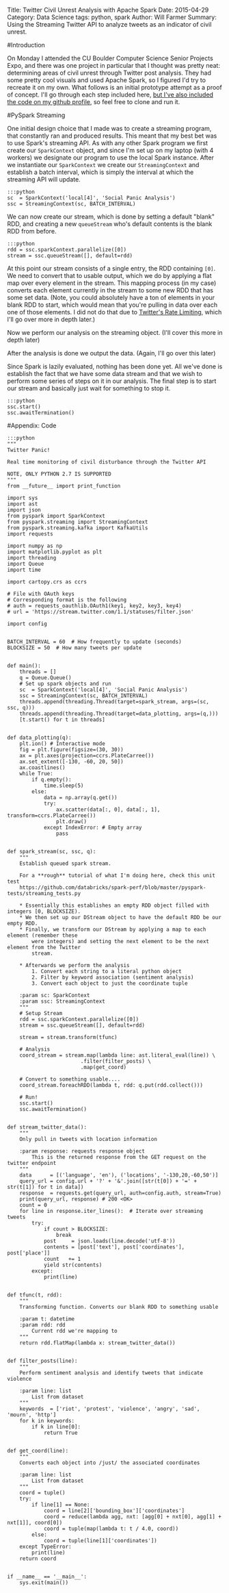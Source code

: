 Title: Twitter Civil Unrest Analysis with Apache Spark
Date: 2015-04-29
Category: Data Science
tags: python, spark
Author: Will Farmer
Summary: Using the Streaming Twitter API to analyze tweets as an indicator of civil unrest.

#Introduction

On Monday I attended the CU Boulder Computer Science Senior Projects Expo, and there was one project
in particular that I thought was pretty neat: determining areas of civil unrest through Twitter
post analysis. They had some pretty cool visuals and used Apache Spark, so I figured I'd try to
recreate it on my own. What follows is an initial prototype attempt as a proof of concept. I'll go
through each step included here,
[but I've also included the code on my github profile](https://github.com/willzfarmer/TwitterPanic),
so feel free to clone and run it.

#PySpark Streaming

One initial design choice that I made was to create a streaming program, that constantly ran and
produced results. This meant that my best bet was to use Spark's streaming API. As with any other
Spark program we first create our `SparkContext` object, and since I'm set up on my laptop (with 4
workers) we designate our program to use the local Spark instance. After we instantiate our
`SparkContext` we create our `StreamingContext` and establish a batch interval, which is simply the
interval at which the streaming API will update.

    :::python
    sc  = SparkContext('local[4]', 'Social Panic Analysis')
    ssc = StreamingContext(sc, BATCH_INTERVAL)

We can now create our stream, which is done by setting a default "blank" RDD, and creating a new
`queueStream` who's default contents is the blank RDD from before.

    :::python
    rdd = ssc.sparkContext.parallelize([0])
    stream = ssc.queueStream([], default=rdd)

At this point our stream consists of a single entry, the RDD containing `[0]`. We need to convert that to
usable output, which we do by applying a flat map over every element in the stream. This mapping
process (in my case) converts each element currently in the stream to some new RDD that has some set
data. (Note, you could absolutely have a ton of elements in your blank RDD to start, which would
mean that you're pulling in data over each one of those elements. I did not do that due to [Twitter's
Rate Limiting](https://dev.twitter.com/rest/public/rate-limiting), which I'll go over more in depth
later.)

Now we perform our analysis on the streaming object. (I'll cover this more in depth later)

After the analysis is done we output the data. (Again, I'll go over this later)

Since Spark is lazily evaluated, nothing has been done yet. All we've done is establish the fact
that we have some data stream and that we wish to perform some series of steps on it in our
analysis. The final step is to start our stream and basically just wait for something to stop it.

    :::python
    ssc.start()
    ssc.awaitTermination()


#Appendix: Code

    :::python
    """
    Twitter Panic!

    Real time monitoring of civil disturbance through the Twitter API

    NOTE, ONLY PYTHON 2.7 IS SUPPORTED
    """
    from __future__ import print_function

    import sys
    import ast
    import json
    from pyspark import SparkContext
    from pyspark.streaming import StreamingContext
    from pyspark.streaming.kafka import KafkaUtils
    import requests

    import numpy as np
    import matplotlib.pyplot as plt
    import threading
    import Queue
    import time

    import cartopy.crs as ccrs

    # File with OAuth keys
    # Corresponding format is the following
    # auth = requests_oauthlib.OAuth1(key1, key2, key3, key4)
    # url = 'https://stream.twitter.com/1.1/statuses/filter.json'

    import config


    BATCH_INTERVAL = 60  # How frequently to update (seconds)
    BLOCKSIZE = 50  # How many tweets per update


    def main():
        threads = []
        q = Queue.Queue()
        # Set up spark objects and run
        sc  = SparkContext('local[4]', 'Social Panic Analysis')
        ssc = StreamingContext(sc, BATCH_INTERVAL)
        threads.append(threading.Thread(target=spark_stream, args=(sc, ssc, q)))
        threads.append(threading.Thread(target=data_plotting, args=(q,)))
        [t.start() for t in threads]


    def data_plotting(q):
        plt.ion() # Interactive mode
        fig = plt.figure(figsize=(30, 30))
        ax = plt.axes(projection=ccrs.PlateCarree())
        ax.set_extent([-130, -60, 20, 50])
        ax.coastlines()
        while True:
            if q.empty():
                time.sleep(5)
            else:
                data = np.array(q.get())
                try:
                    ax.scatter(data[:, 0], data[:, 1], transform=ccrs.PlateCarree())
                    plt.draw()
                except IndexError: # Empty array
                    pass


    def spark_stream(sc, ssc, q):
        """
        Establish queued spark stream.

        For a **rough** tutorial of what I'm doing here, check this unit test
        https://github.com/databricks/spark-perf/blob/master/pyspark-tests/streaming_tests.py

        * Essentially this establishes an empty RDD object filled with integers [0, BLOCKSIZE).
        * We then set up our DStream object to have the default RDD be our empty RDD.
        * Finally, we transform our DStream by applying a map to each element (remember these
            were integers) and setting the next element to be the next element from the Twitter
            stream.

        * Afterwards we perform the analysis
            1. Convert each string to a literal python object
            2. Filter by keyword association (sentiment analysis)
            3. Convert each object to just the coordinate tuple

        :param sc: SparkContext
        :param ssc: StreamingContext
        """
        # Setup Stream
        rdd = ssc.sparkContext.parallelize([0])
        stream = ssc.queueStream([], default=rdd)

        stream = stream.transform(tfunc)

        # Analysis
        coord_stream = stream.map(lambda line: ast.literal_eval(line)) \
                            .filter(filter_posts) \
                            .map(get_coord)

        # Convert to something usable....
        coord_stream.foreachRDD(lambda t, rdd: q.put(rdd.collect()))

        # Run!
        ssc.start()
        ssc.awaitTermination()


    def stream_twitter_data():
        """
        Only pull in tweets with location information

        :param response: requests response object
            This is the returned response from the GET request on the twitter endpoint
        """
        data      = [('language', 'en'), ('locations', '-130,20,-60,50')]
        query_url = config.url + '?' + '&'.join([str(t[0]) + '=' + str(t[1]) for t in data])
        response  = requests.get(query_url, auth=config.auth, stream=True)
        print(query_url, response) # 200 <OK>
        count = 0
        for line in response.iter_lines():  # Iterate over streaming tweets
            try:
                if count > BLOCKSIZE:
                    break
                post     = json.loads(line.decode('utf-8'))
                contents = [post['text'], post['coordinates'], post['place']]
                count   += 1
                yield str(contents)
            except:
                print(line)


    def tfunc(t, rdd):
        """
        Transforming function. Converts our blank RDD to something usable

        :param t: datetime
        :param rdd: rdd
            Current rdd we're mapping to
        """
        return rdd.flatMap(lambda x: stream_twitter_data())


    def filter_posts(line):
        """
        Perform sentiment analysis and identify tweets that indicate violence

        :param line: list
            List from dataset
        """
        keywords  = ['riot', 'protest', 'violence', 'angry', 'sad', 'mourn', 'http']
        for k in keywords:
            if k in line[0]:
                return True


    def get_coord(line):
        """
        Converts each object into /just/ the associated coordinates

        :param line: list
            List from dataset
        """
        coord = tuple()
        try:
            if line[1] == None:
                coord = line[2]['bounding_box']['coordinates']
                coord = reduce(lambda agg, nxt: [agg[0] + nxt[0], agg[1] + nxt[1]], coord[0])
                coord = tuple(map(lambda t: t / 4.0, coord))
            else:
                coord = tuple(line[1]['coordinates'])
        except TypeError:
            print(line)
        return coord


    if __name__ == '__main__':
        sys.exit(main())
